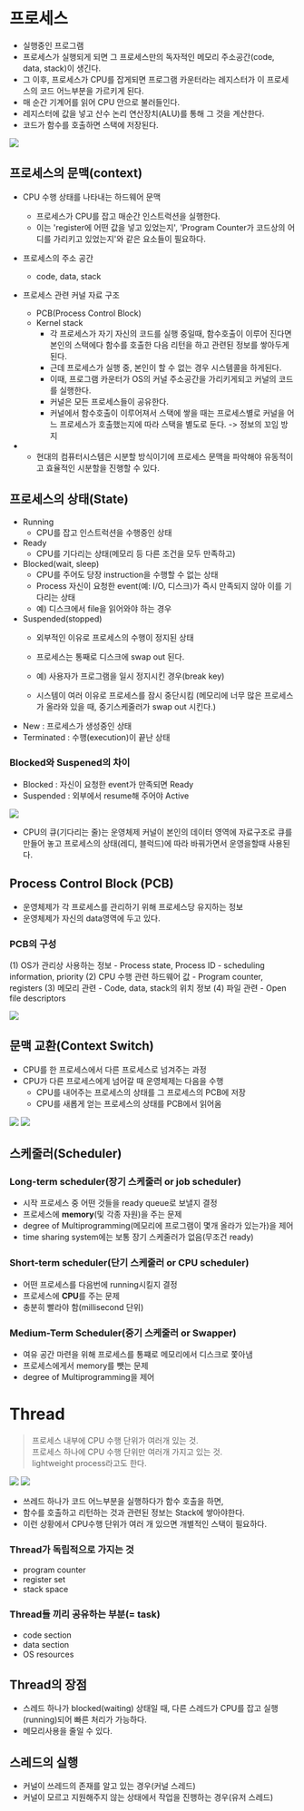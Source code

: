 # 프로세스
- 실행중인 프로그램
- 프로세스가 실행되게 되면 그 프로세스만의 독자적인 메모리 주소공간(code, data, stack)이 생긴다.
- 그 이후, 프로세스가 CPU를 잡게되면 프로그램 카운터라는 레지스터가 이 프로세스의 코드 어느부분을 가르키게 된다.
- 매 순간 기계어를 읽어 CPU 안으로 불러들인다.
- 레지스터에 값을 넣고 산수 논리 연산장치(ALU)를 통해 그 것을 계산한다.
- 코드가 함수를 호출하면 스택에 저장된다.

![](/Operating%20System/Image/OS%20chapter3-1.png)

## 프로세스의 문맥(context)
- CPU 수행 상태를 나타내는 하드웨어 문맥
  - 프로세스가 CPU를 잡고 매순간 인스트럭션을 실행한다.
  - 이는 'register에 어떤 값을 넣고 있었는지', 'Program Counter가 코드상의 어디를 가리키고 있었는지'와 같은 요소들이 필요하다.
- 프로세스의 주소 공간
  - code, data, stack
- 프로세스 관련 커널 자료 구조
  - PCB(Process Control Block)
  - Kernel stack
    - 각 프로세스가 자기 자신의 코드를 실행 중일때, 함수호출이 이루어 진다면 본인의 스택에다 함수를 호출한 다음 리턴을 하고 관련된 정보를 쌓아두게 된다.
    - 근데 프로세스가 실행 중, 본인이 할 수 없는 경우 시스템콜을 하게된다.
    - 이때, 프로그램 카운터가 OS의 커널 주소공간을 가리키게되고 커널의 코드를 실행한다.
    - 커널은 모든 프로세스들이 공유한다.
    - 커널에서 함수호출이 이루어져서 스택에 쌓을 때는 프로세스별로 커널을 어느 프로세스가 호출했는지에 따라 스택을 별도로 둔다. -> 정보의 꼬임 방지

- * 현대의 컴퓨터시스템은 시분할 방식이기에 프로세스 문맥을 파악해야 유동적이고 효율적인 시분할을 진행할 수 있다.

## 프로세스의 상태(State)
- Running
  - CPU를 잡고 인스트럭션을 수행중인 상태
- Ready
  - CPU를 기다리는 상태(메모리 등 다른 조건을 모두 만족하고)
- Blocked(wait, sleep)
  - CPU를 주어도 당장 instruction을 수행할 수 없는 상태
  - Process 자신이 요청한 event(예: I/O, 디스크)가 즉시 만족되지 않아 이를 기다리는 상태
  - 예) 디스크에서 file을 읽어와야 하는 경우
- Suspended(stopped)
  - 외부적인 이유로 프로세스의 수행이 정지된 상태
  - 프로세스는 통째로 디스크에 swap out 된다.
  - 예) 사용자가 프로그램을 일시 정지시킨 경우(break key)


  - 시스템이 여러 이유로 프로세스를 잠시 중단시킴 (메모리에 너무 많은 프로세스가 올라와 있을 때, 중기스케줄러가 swap out 시킨다.)
- New : 프로세스가 생성중인 상태
- Terminated : 수행(execution)이 끝난 상태

### Blocked와 Suspened의 차이
- Blocked : 자신이 요청한 event가 만족되면 Ready
- Suspended : 외부에서 resume해 주어야 Active

![](/Operating%20System/Image/OS%20chapter3-2.png)

- CPU의 큐(기다리는 줄)는 운영체제 커널이 본인의 데이터 영역에 자료구조로 큐를 만들어 놓고 프로세스의 상태(레디, 블럭드)에 따라 바꿔가면서 운영을할때 사용된다.

## Process Control Block (PCB)
- 운영체제가 각 프로세스를 관리하기 위해 프로세스당 유지하는 정보
- 운영체제가 자신의 data영역에 두고 있다.
### PCB의 구성
(1) OS가 관리상 사용하는 정보
    - Process state, Process ID
    - scheduling information, priority
(2) CPU 수행 관련 하드웨어 값
    - Program counter, registers
(3) 메모리 관련
    - Code, data, stack의 위치 정보
(4) 파일 관련
    - Open file descriptors


![](/Operating%20System/Image/OS%20chapter3-3.png)

## 문맥 교환(Context Switch)
- CPU를 한 프로세스에서 다른 프로세스로 넘겨주는 과정
- CPU가 다른 프로세스에게 넘어갈 때 운영체제는 다음을 수행
  - CPU를 내어주는 프로세스의 상태를 그 프로세스의 PCB에 저장
  - CPU를 새롭게 얻는 프로세스의 상태를 PCB에서 읽어옴

![](/Operating%20System/Image/OS%20chapter3-4.png)
![](/Operating%20System/Image/OS%20chapter3-5.png)

## 스케줄러(Scheduler)
### Long-term scheduler(장기 스케줄러 or job scheduler)
- 시작 프로세스 중 어떤 것들을 ready queue로 보낼지 결정
- 프로세스에 **memory**(및 각종 자원)을 주는 문제
- degree of Multiprogramming(메모리에 프로그램이 몇개 올라가 있는가)을 제어
- time sharing system에는 보통 장기 스케줄러가 없음(무조건 ready)

### Short-term scheduler(단기 스케줄러 or CPU scheduler)
- 어떤 프로세스를 다음번에 running시킬지 결정
- 프로세스에 **CPU**를 주는 문제
- 충분히 빨라야 함(millisecond 단위)

### Medium-Term Scheduler(중기 스케줄러 or Swapper)
- 여유 공간 마련을 위해 프로세스를 통쨰로 메모리에서 디스크로 쫓아냄
- 프로세스에게서 memory를 뺏는 문제
- degree of Multiprogramming을 제어

# Thread
> 프로세스 내부에 CPU 수행 단위가 여러개 있는 것.  
> 프로세스 하나에 CPU 수행 단위만 여러개 가지고 있는 것.  
> lightweight process라고도 한다.

![](./Image/OS%20chapter3-6.png) ![](./Image/OS%20chapter3-7.png)

- 쓰레드 하나가 코드 어느부분을 실행하다가 함수 호출을 하면, 
- 함수를 호출하고 리턴하는 것과 관련된 정보는 Stack에 쌓아야한다.
- 이런 상황에서 CPU수행 단위가 여러 개 있으면 개별적인 스택이 필요하다.

### Thread가 독립적으로 가지는 것
- program counter
- register set
- stack space

### Thread들 끼리 공유하는 부분(= task)
- code section
- data section
- OS resources

## Thread의 장점
- 스레드 하나가 blocked(waiting) 상태일 때, 다른 스레드가 CPU를 잡고 실행(running)되어 빠른 처리가 가능하다.
- 메모리사용을 줄일 수 있다. 

## 스레드의 실행
- 커널이 쓰레드의 존재를 알고 있는 경우(커널 스레드)
- 커널이 모르고 지원해주지 않는 상태에서 작업을 진행하는 경우(유저 스레드)
